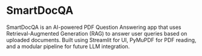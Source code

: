 # SmartDocQA
SmartDocQA is an AI-powered PDF Question Answering app that uses Retrieval-Augmented Generation (RAG) to answer user queries based on uploaded documents. Built using Streamlit for UI, PyMuPDF for PDF reading, and a modular pipeline for future LLM integration.
